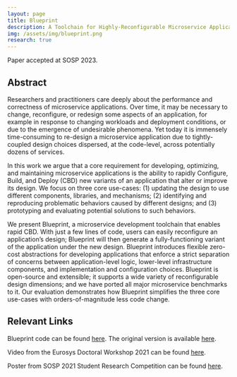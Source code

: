 ```yaml
---
layout: page
title: Blueprint
description: A Toolchain for Highly-Reconfigurable Microservice Applications
img: /assets/img/blueprint.png
research: true
---
```


Paper accepted at SOSP 2023.

## Abstract

Researchers and practitioners care deeply about the performance and correctness of microservice applications. Over time, it may be necessary to change, reconfigure, or redesign some aspects of an application, for example in response to changing workloads and deployment conditions, or due to the emergence of undesirable phenomena. Yet today it is immensely time-consuming to re-design a microservice application due to tightly-coupled design choices dispersed, at the code-level, across potentially dozens of services.

In this work we argue that a core requirement for developing, optimizing, and maintaining microservice applications is the ability to rapidly Configure, Build, and Deploy (CBD) new variants of an application that alter or improve its design. We focus on three core use-cases: (1) updating the design to use different components, libraries, and mechanisms; (2) identifying and reproducing problematic behaviors caused by different designs; and (3) prototyping and evaluating potential solutions to such behaviors.

We present Blueprint, a microservice development toolchain that enables rapid CBD. With just a few lines of code, users can easily reconfigure an application’s design; Blueprint will then generate a fully-functioning variant of the application under the new design. Blueprint introduces flexible zero-cost abstractions for developing applications that enforce a strict separation of concerns between application-level logic, lower-level infrastructure components, and implementation and configuration choices. Blueprint is open-source and extensible; it supports a wide variety of reconfigurable design dimensions; and we have ported all major microservice benchmarks to it. Our evaluation demonstrates how Blueprint simplifies the three core use-cases with orders-of-magnitude less code change.

## Relevant Links

Blueprint code can be found [here](https://github.com/Blueprint-uServices/blueprint). The original version is available [here](https://gitlab.mpi-sws.org/cld/blueprint/blueprint-compiler).

Video from the Eurosys Doctoral Workshop 2021 can be found [here](https://www.youtube.com/watch?v=HeKYeBk0CZk&t=1s).

Poster from SOSP 2021 Student Research Competition can be found [here](https://vaastavanand.com/assets/pdf/millenial2021sospsrc.pdf).
